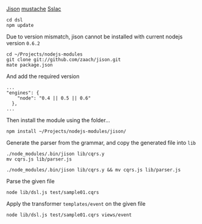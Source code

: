 
[Jison](http://zaach.github.com/jison/docs/)
[mustache](https://github.com/janl/mustache.js)
[Sslac](https://github.com/Jakobo/Sslac)

    cd dsl
    npm update

Due to version mismatch, jison cannot be installed with current nodejs version `0.6.2`

    cd ~/Projects/nodejs-modules
    git clone git://github.com/zaach/jison.git
    mate package.json

And add the required version 

    ...
    "engines": {
        "node": "0.4 || 0.5 || 0.6"
      },
    ...

Then install the module using the folder...

    npm install ~/Projects/nodejs-modules/jison/



Generate the parser from the grammar, and copy the generated file into `lib`

    ./node_modules/.bin/jison lib/cqrs.y
    mv cqrs.js lib/parser.js

	./node_modules/.bin/jison lib/cqrs.y && mv cqrs.js lib/parser.js

Parse the given file

    node lib/dsl.js test/sample01.cqrs        

Apply the transformer `templates/event` on the given file

	node lib/dsl.js test/sample01.cqrs views/event


